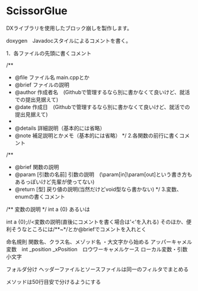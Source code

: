 # ScissorGlue
DXライブラリを使用したブロック崩しを製作します。

doxygen　Javadocスタイルによるコメントを書く。

1．各ファイルの先頭に書くコメント

/**
* @file ファイル名 main.cppとか
* @brief ファイルの説明
* @author 作成者名　(Githubで管理するなら別に書かなくて良いけど、就活での提出見据えて)
* @date 作成日　(Githubで管理するなら別に書かなくて良いけど、就活での提出見据えて)
*
* @details 詳細説明（基本的には省略）
* @note 補足説明とかメモ（基本的には省略）
*/
2.各関数の前行に書くコメント

 /**
 * @brief 関数の説明
 * @param [引数の名前] 引数の説明　(\param[in]\param[out]という書き方もあるっぽいけど先輩が使ってない)
 * @return [型] 戻り値の説明(当然だけどvoid型なら書かない)
 */
3.変数、enumの書くコメント

/** 変数の説明 */
int a {0}
あるいは

int a {0};//<変数の説明(直後にコメントを書く場合は'<'を入れる)
そのほか、便利そうなところには/**~*/とか@briefでコメントを入れとく

命名規則 関数名、クラス名、メゾッド名 ・大文字から始める アッパーキャメル 変数　int _position _xPosition　ロウワーキャメルケース ローカル変数・引数　小文字

フォルダ分け ヘッダーファイルとソースファイルは同一のフィルタでまとめる

メソッドは50行目安で分けるようにする
